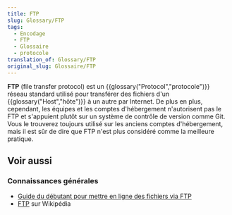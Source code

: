 ```yaml
---
title: FTP
slug: Glossary/FTP
tags:
  - Encodage
  - FTP
  - Glossaire
  - protocole
translation_of: Glossary/FTP
original_slug: Glossaire/FTP
---
```


**FTP** (file transfer protocol) est un {{glossary("Protocol","protocole")}} réseau standard utilisé pour transférer des fichiers d'un {{glossary("Host","hôte")}} à un autre par Internet. De plus en plus, cependant, les équipes et les comptes d'hébergement n'autorisent pas le FTP et s'appuient plutôt sur un système de contrôle de version comme Git. Vous le trouverez toujours utilisé sur les anciens comptes d'hébergement, mais il est sûr de dire que FTP n'est plus considéré comme la meilleure pratique.

## Voir aussi

### Connaissances générales

- [Guide du débutant pour mettre en ligne des fichiers via FTP](/fr/Apprendre/Transf%C3%A9rer_des_fichiers_vers_un_serveur_web)
- [FTP](https://fr.wikipedia.org/wiki/File_Transfer_Protocol) sur Wikipédia

